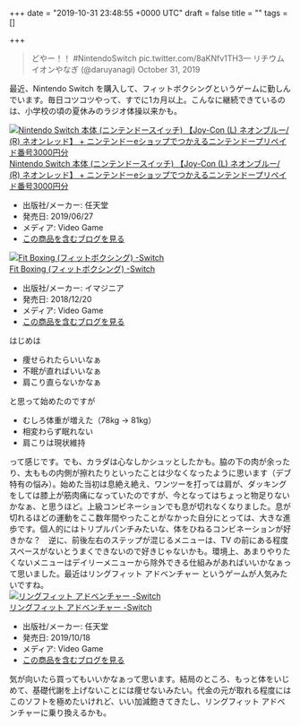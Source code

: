 
+++
date = "2019-10-31 23:48:55 +0000 UTC"
draft = false
title = ""
tags = []

+++


>どやー！！ #NintendoSwitch pic.twitter.com/8aKNfv1TH3— リチウムイオンやなぎ (@daruyanagi) October 31, 2019<script async="" src="https://platform.twitter.com/widgets.js" charset="utf-8"></script>

最近、Nintendo Switch を購入して、フィットボクシングというゲームに勤しんでいます。毎日コツコツやって、すでに1カ月以上。こんなに継続できているのは、小学校の頃の夏休みのラジオ体操以来かも。<div class="hatena-asin-detail"><a href="http://www.amazon.co.jp/exec/obidos/ASIN/B07SVXHD1P/bestylesnet-22/"><img src="https://images-fe.ssl-images-amazon.com/images/I/51j9xZpdw4L._SL160_.jpg" class="hatena-asin-detail-image" alt="Nintendo Switch 本体 (ニンテンドースイッチ) 【Joy-Con (L) ネオンブルー/ (R) ネオンレッド】 +  ニンテンドーeショップでつかえるニンテンドープリペイド番号3000円分" title="Nintendo Switch 本体 (ニンテンドースイッチ) 【Joy-Con (L) ネオンブルー/ (R) ネオンレッド】 +  ニンテンドーeショップでつかえるニンテンドープリペイド番号3000円分"/></a><div class="hatena-asin-detail-info"><a href="http://www.amazon.co.jp/exec/obidos/ASIN/B07SVXHD1P/bestylesnet-22/">Nintendo Switch 本体 (ニンテンドースイッチ) 【Joy-Con (L) ネオンブルー/ (R) ネオンレッド】 +  ニンテンドーeショップでつかえるニンテンドープリペイド番号3000円分</a><ul><li><span class="hatena-asin-detail-label">出版社/メーカー:</span> 任天堂</li><li><span class="hatena-asin-detail-label">発売日:</span> 2019/06/27</li><li><span class="hatena-asin-detail-label">メディア:</span> Video Game</li><li><a href="http://d.hatena.ne.jp/asin/B07SVXHD1P/bestylesnet-22" target="_blank">この商品を含むブログを見る</a></li></ul></div><div class="hatena-asin-detail-foot"></div></div><div class="hatena-asin-detail"><a href="http://www.amazon.co.jp/exec/obidos/ASIN/B07HYKWLJH/bestylesnet-22/"><img src="https://images-fe.ssl-images-amazon.com/images/I/51ORcWHQwmL._SL160_.jpg" class="hatena-asin-detail-image" alt="Fit Boxing (フィットボクシング) -Switch" title="Fit Boxing (フィットボクシング) -Switch"/></a><div class="hatena-asin-detail-info"><a href="http://www.amazon.co.jp/exec/obidos/ASIN/B07HYKWLJH/bestylesnet-22/">Fit Boxing (フィットボクシング) -Switch</a><ul><li><span class="hatena-asin-detail-label">出版社/メーカー:</span> イマジニア</li><li><span class="hatena-asin-detail-label">発売日:</span> 2018/12/20</li><li><span class="hatena-asin-detail-label">メディア:</span> Video Game</li><li><a href="http://d.hatena.ne.jp/asin/B07HYKWLJH/bestylesnet-22" target="_blank">この商品を含むブログを見る</a></li></ul></div><div class="hatena-asin-detail-foot"></div></div>はじめは

<ul>
<li>痩せられたらいいなぁ</li>
<li>不眠が直ればいいなぁ</li>
<li>肩こり直らないかなぁ</li>
</ul>と思って始めたのですが

<ul>
<li>むしろ体重が増えた（78kg → 81kg）</li>
<li>相変わらず眠れない</li>
<li>肩こりは現状維持</li>
</ul>って感じです。でも、カラダは心なしかシュッとしたかも。脇の下の肉が余ったり、太ももの内側が擦れたりといったことは少なくなったように思います（デブ特有の悩み）。始めた当初は息絶え絶え、ワンツーを打っては肩が、ダッキングをしては膝上が筋肉痛になっていたのですが、今となってはちょっと物足りないかなぁ、と思うほど。上級コンビネーションでも息が切れなくなりました。息が切れるほどの運動をここ数年間やったことがなかった自分にとっては、大きな進歩です。個人的にはトリプルパンチみたいな、体をひねるコンビネーションが好きかな？　逆に、前後左右のステップが混じるメニューは、TV の前にある程度スペースがないとうまくできないので好きじゃないかも。環境上、あまりやりたくないメニューはデイリーメニューから除外できる仕組みがあればいいかなぁって思いました。最近はリングフィット アドベンチャー というゲームが人気みたいですね。<div class="hatena-asin-detail"><a href="http://www.amazon.co.jp/exec/obidos/ASIN/B07XV8VSZT/bestylesnet-22/"><img src="https://images-fe.ssl-images-amazon.com/images/I/512%2BB%2BW%2BXmL._SL160_.jpg" class="hatena-asin-detail-image" alt="リングフィット アドベンチャー -Switch" title="リングフィット アドベンチャー -Switch"/></a><div class="hatena-asin-detail-info"><a href="http://www.amazon.co.jp/exec/obidos/ASIN/B07XV8VSZT/bestylesnet-22/">リングフィット アドベンチャー -Switch</a><ul><li><span class="hatena-asin-detail-label">出版社/メーカー:</span> 任天堂</li><li><span class="hatena-asin-detail-label">発売日:</span> 2019/10/18</li><li><span class="hatena-asin-detail-label">メディア:</span> Video Game</li><li><a href="http://d.hatena.ne.jp/asin/B07XV8VSZT/bestylesnet-22" target="_blank">この商品を含むブログを見る</a></li></ul></div><div class="hatena-asin-detail-foot"></div></div>気が向いたら買ってもいいかなぁって思います。結局のところ、もっと体をいじめて、基礎代謝を上げないことには痩せないみたい。代金の元が取れる程度にはこのソフトを極めたいけれど、いい加減飽きてきたし、リングフィット アドベンチャーに乗り換えるかも。


